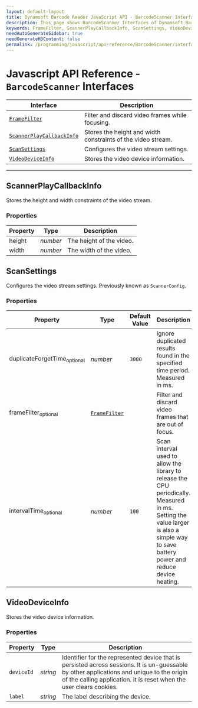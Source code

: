 ```yaml
---
layout: default-layout
title: Dynamsoft Barcode Reader JavaScript API - BarcodeScanner Interfaces
description: This page shows BarcodeScanner Interfaces of Dynamsoft Barcode Reader JavaScript SDK.
keywords: FrameFilter, ScannerPlayCallbackInfo, ScanSettings, VideoDeviceInfo, interfaces, BarcodeScanner, api reference, javascript, js
needAutoGenerateSidebar: true
needGenerateH3Content: false
permalink: /programming/javascript/api-reference/BarcodeScanner/interfaces.html
---
```



# Javascript API Reference - `BarcodeScanner` Interfaces

| Interface            | Description |
|----------------------|-------------|
| [`FrameFilter`](#framefilter) | Filter and discard video frames while focusing. |
| [`ScannerPlayCallbackInfo`](#scannerplaycallbackinfo) | Stores the height and width constraints of the video stream. |
| [`ScanSettings`](#scansettings) | Configures the video stream settings. |
| [`VideoDeviceInfo`](#videodeviceinfo) | Stores the video device information. | 

---

<!--
## FrameFilter

Filter and discard video frames that are out of focus during the scanning operation.

### Properties

| Property         | Type | Default Value | Description |
|------------------|------|---------------|-------------|
| region<sub>optional</sub> | [`Region`](#region) | <pre>{ regionLeft = 0, <br/>regionRight = 100, <br/>regionTop = 0, <br/>regionBottom = 100, <br/>regionMeasuredByPercentage = true }</pre> | Detecting area of a frame. | 
| threshold<sub>optional</sub> | *number* | `0.1` | Threshold used for filtering images. <br>Value range: [0, 1]. <br>An indicator is calculated for each frame from `AppendFrame()`. If the change rate of the indicators between the current frame and historic frames is larger than this threshold, the current frame will be discarded. |
-->

## ScannerPlayCallbackInfo

Stores the height and width constraints of the video stream. 

### Properties

| Property         | Type | Description |
|------------------|------|-------------|
| height | *number* | The height of the video. | 
| width | *number* | The width of the video. | 

## ScanSettings

Configures the video stream settings. Previously known as `ScannerConfig`.

### Properties

| Property         | Type | Default Value | Description |
|------------------|------|---------------|-------------|
| duplicateForgetTime<sub>optional</sub> | *number* | `3000` | Ignore duplicated results found in the specified time period. Measured in ms. | 
| frameFilter<sub>optional</sub> | [`FrameFilter`](#framefilter) |  | Filter and discard video frames that are out of focus. |
| intervalTime<sub>optional</sub> | *number* | `100` | Scan interval used to allow the library to release the CPU periodically. Measured in ms. Setting the value larger is also a simple way to save battery power and reduce device heating. |

## VideoDeviceInfo

Stores the video device information.

### Properties

| Property           | Type | Description |
|--------------------|------|-------------|
| `deviceId` | *string* | Identifier for the represented device that is persisted across sessions. It is un-guessable by other applications and unique to the origin of the calling application. It is reset when the user clears cookies. | 
| `label` | *string* | The label describing the device. | 
